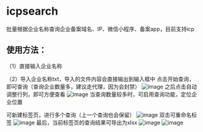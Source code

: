 # icpsearch
批量根据企业名称查询企业备案域名、IP、微信小程序、备案app，目前支持icp


## 使用方法： ##

（1）直接输入企业名称

（2）导入企业名称txt，导入的文件内容会直接输出到输入框中
点击开始查询，即可查询（查询企业数量多，建议走代理，因为会封禁）
![image](https://github.com/user-attachments/assets/6176d9ff-9f96-4c6b-be59-56c4c71487ca)
之后点击自动调整行列，即可方便查看
![image](https://github.com/user-attachments/assets/a93f476c-cdd9-4e0a-8a17-982157ce9618)
当查询数量较多时，可启用查询功能，定位企业位置

可新建标签页，进行多个查询（上一个查询也会保留）
![image](https://github.com/user-attachments/assets/d6c64239-3e4e-41c4-885d-86bcb13a66ac)
双击可重命名标签
![image](https://github.com/user-attachments/assets/e7977a75-3729-4d0a-a9f7-b998d1c39c8c)
最后，当前标签页的查询结果可导出为xlsx
![image](https://github.com/user-attachments/assets/62556e67-51ec-4625-94a5-f2c19a577550)
![image](https://github.com/user-attachments/assets/abef3beb-851d-487e-beb8-d6e3f1098d0e)




